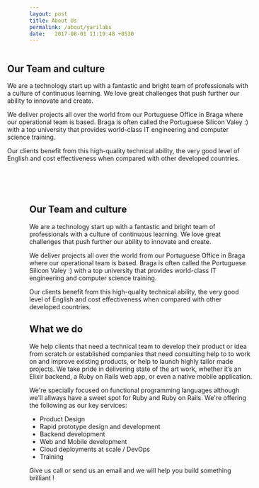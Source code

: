 ```yaml
---
layout: post
title: About Us
permalink: /about/yarilabs
date:   2017-08-01 11:19:48 +0530
---
```


<div class="ui equal width relaxed stackable grid">
    <div class="equal width row">
        <!--<div class="column">
            <div class="ui header inverted">
                <div class="content_about">
                <div class="ui hidden divider"></div>
                <div class="ui hidden divider"></div>
                <div class="sub header inverted">
                    <img src="../../assets/uploads/YariMascot-new-transparent.png" alt="for mascot" >
                </div>
                </div>
            </div>
        </div>-->
        <div class="column" style="margin-left: -50px;">
            <div class="ui header inverted">
                <div class="content_about">
                    <div class="under_content_about">
                        <h2>Our Team and culture</h2> 
                        <p> We are a technology start up with a fantastic and bright team of professionals with a culture of continuous learning. We love great challenges that push further our ability to innovate and create. </p>
                        <p> We deliver projects all over the world from our Portuguese Office in Braga where our operational team is based. Braga is often called the Portuguese Silicon Valey :) with a top university that provides world-class IT engineering and computer science training. </p>
                        <p> Our clients benefit from this high-quality technical ability, the very good level of English and cost effectiveness when compared with other developed countries. </p>
                    </div>
                </div>
            </div>
        </div>
    </div>      
</div><br><br><br>

## Our Team and culture
We are a technology start up with a fantastic and bright team of professionals with a culture of continuous learning. We love great challenges that push further our ability to innovate and create.

We deliver projects all over the world from our Portuguese Office in Braga where our operational team is based. Braga is often called the Portuguese Silicon Valey :) with a top university that provides world-class IT engineering and computer science training.

Our clients benefit from this high-quality technical ability, the very good
level of English and cost effectiveness when compared with other developed
countries.


## What we do

We help clients that need a technical team to develop their product or idea from scratch or established companies that need consulting help to to work on and improve existing products, or help to launch highly tailor made projects. We take pride in delivering state of the art work, whether it’s an Elixir backend, a Ruby on Rails web app, or even a native mobile application.

We're specially focused on functional programming languages although we'll allways have a sweet spot for Ruby and Ruby on Rails. We're offering the following as our key services:

* Product Design
* Rapid prototype design and development
* Backend development
* Web and Mobile development
* Cloud deployments at scale / DevOps
* Training


Give us call or send us an email and we will help you build something brilliant !
